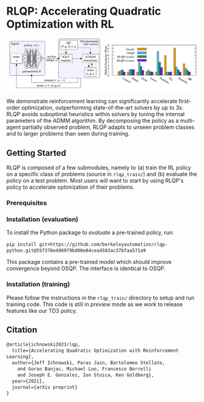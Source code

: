# RLQP: Accelerating Quadratic Optimization with RL

<img src="https://raw.githubusercontent.com/BerkeleyAutomation/rlqp/gh_pages/assets/rlqp-img/conceptual_figure.png?token=AADOZWQXPT5BO5YXHRI7GULA5XWUG">

We demonstrate reinforcement learning can significantly accelerate first-order optimization, outperforming state-of-the-art solvers by up to 3x. RLQP avoids suboptimal heuristics within solvers by tuning the internal parameters of the ADMM algorithm. By decomposing the policy as a multi-agent partially observed problem, RLQP adapts to unseen problem classes and to larger problems than seen during training.

## Getting Started
RLQP is composed of a few submodules, namely to (a) train the RL policy on a specific class of problems (source in `rlqp_train/`) and (b) evaluate the policy on a test problem. Most users will want to start by using RLQP's policy to accelerate optimization of their problems.

### Prerequisites

### Installation (evaluation)
To install the Python package to *evaluate* a pre-trained policy, run:
```
pip install git+https://github.com/berkeleyautomation/rlqp-python.git@55f378e496979bd00e84cea4583ac37bfaa571a9
```

This package contains a pre-trained model which should improve convergence beyond OSQP. The interface is identical to OSQP.

### Installation (training)
Please follow the instructions in the `rlqp_train/` directory to setup and run training code. This code is still in *preview* mode as we work to release features like our TD3 policy.

## Citation
```
@article{ichnowski2021rlqp,
  title={Accelerating Quadratic Optimization with Reinforcement Learning},
  author={Jeff Ichnowski, Paras Jain, Bartolomeo Stellato,
    and Goran Banjac, Michael Luo, Francesco Borrelli
    and Joseph E. Gonzalez, Ion Stoica, Ken Goldberg},
  year={2021},
  journal={arXiv preprint}
}
```
